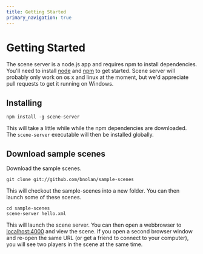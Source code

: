```yaml
---
title: Getting Started
primary_navigation: true
---
```


# Getting Started

The scene server is a node.js app and requires npm to install dependencies. You'll need to install [node](//nodejs.org) and [npm](//npmjs.org) to get started. Scene server will probably only work on os x and linux at the moment, but we'd appreciate pull requests to get it running on Windows.

## Installing

    npm install -g scene-server

This will take a little while while the npm dependencies are downloaded. The `scene-server` executable will then be installed globally.

## Download sample scenes

Download the sample scenes.

    git clone git://github.com/bnolan/sample-scenes

This will checkout the sample-scenes into a new folder. You can then launch some of these scenes.

    cd sample-scenes
    scene-server hello.xml

This will launch the scene server. You can then open a webbrowser to [localhost:4000](//localhost:4000) and view the scene. If you open a second browser window and re-open the same URL (or get a friend to connect to your computer), you will see two players in the scene at the same time.